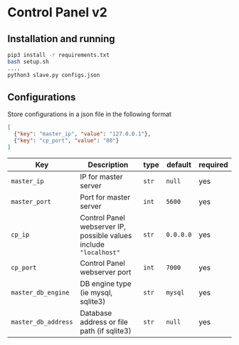 # Control Panel v2

## Installation and running
```bash
pip3 install -r requirements.txt
bash setup.sh
....
python3 slave.py configs.json 
```
## Configurations


Store configurations in a json file in the following format
```json
[
  {"key": "master_ip", "value": "127.0.0.1"},
  {"key": "cp_port", "value": "80"}
]
```
|Key|Description|type|default|required|
|----------------|---------|----------------------|-----------------------------|----
|`master_ip`|IP for master server|`str`|`null`| yes
|`master_port`|Port for master server|`int`|`5600`| yes
|`cp_ip`|Control Panel webserver IP, possible values include `"localhost"`|`str`|`0.0.0.0`| yes
|`cp_port`|Control Panel webserver port|`int`|`7000`| yes
|`master_db_engine` | DB engine type (ie mysql, sqlite3) |`str`|`mysql`| yes
|`master_db_address`|Database address or file path (if sqlite3)| `str`|`null`|yes

